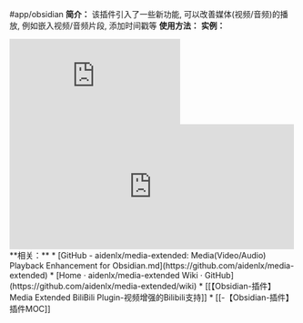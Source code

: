 #app/obsidian 
**简介：**
该插件引入了一些新功能, 可以改善媒体(视频/音频)的播放, 例如嵌入视频/音频片段, 添加时间戳等
**使用方法：**
**实例：**
<iframe src="https://player.bilibili.com/player.html?aid=207836192&bvid=BV1Nh411s73k&cid=403458126&page=1" scrolling="no" border="0" frameborder="no" framespacing="0" allowfullscreen="true"> </iframe>

<iframe height="220" width="500" frameborder="0" src="https://xbeibeix.com/api/bilibili/biliplayer/?url=https://www.bilibili.com/video/BV1iT4y1w7AT/" sandbox="allow-forms allow-presentation allow-same-origin allow-scripts allow-modals"></iframe>
**相关：**
* [GitHub - aidenlx/media-extended: Media(Video/Audio) Playback Enhancement for Obsidian.md](https://github.com/aidenlx/media-extended)
* [Home · aidenlx/media-extended Wiki · GitHub](https://github.com/aidenlx/media-extended/wiki)
* [[【Obsidian-插件】Media Extended BiliBili Plugin-视频增强的Bilibili支持]]
* [[-【Obsidian-插件】插件MOC]]